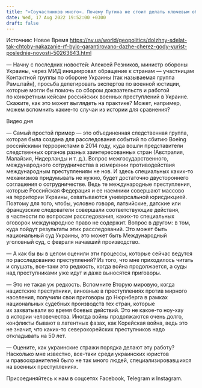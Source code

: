 ```yaml
---
title: "«Соучастников много». Почему Путина не стоит делать ключевым обвиняемым на трибунале — объясняет юрист-международник"
date: Wed, 17 Aug 2022 19:52:00 +0300
draft: false
---
```

Источник: Новое Время https://nv.ua/world/geopolitics/dolzhny-sdelat-tak-chtoby-nakazanie-rf-bylo-garantirovano-dazhe-cherez-gody-yurist-poslednie-novosti-50263643.html


— Начну с последних новостей: Алексей Резников, министр обороны Украины, через МИД инициировал обращение к странам — участницам Контактной группы по обороне Украины (так называемая группа Рамштайн), просьба делегировать экспертов по военной юстиции, которые могли бы помочь со сбором доказательств и работой по конкретным кейсам российских военных преступлений в Украине. Скажите, как это может выглядеть на практике? Может, например, можем вспомнить какие-то случаи из истории для сравнения?

 Видео дня   

— Самый простой пример — это объединенная следственная группа, которая была создана для расследования событий по сбитию Boeing российскими террористами в 2014 году, куда вошли представители следственных органов разных заинтересованных стран (Австралия, Малайзия, Нидерланды и т. д.). Вопрос межгосударственного, международного сотрудничества в измерении противодействия международным преступлениям не нов. И здесь специальных каких-то механизмов придумывать не нужно, будет достаточно двустороннего соглашения о сотрудничестве. Ведь те международные преступления, которые Российская Федерация и ее наемники совершают массово на территории Украины, охватываются универсальной юрисдикцией. Поэтому для того, чтобы, условно говоря, латвийские, датские или французские следователи совершали соответствующие действия, в частности по вопросам расследования, каких-то специальных оговорок международное право не содержит. Вопрос в другом: в том, куда пойдут результаты этих расследований. Это может быть национальный суд Украины, это может быть Международный уголовный суд, с февраля начавший производство.

— А как бы вы в целом оценили эти процессы, которые сейчас ведутся по расследованию преступлений? Из того, что мне приходилось читать и слушать, все-таки это редкость, когда война продолжается, а суды над преступниками уже идут и даже выносятся приговоры.

— Это не такая уж редкость. Вспомните Вторую мировую, когда нацистские преступники, виновные в преступлениях против мирного населения, получили свои приговоры до Нюрнберга в рамках национальных судебных производств тех стран, которые их захватывали во время боевых действий. Это не какое-то ноу-хау в истории человечества. Иногда войны продолжаются очень долго, конфликты бывают в латентных фазах, как Корейская война, ведь это не значит, что каких-то северокорейских преступников надо откладывать на 50 лет.

— Оцените, как украинские стражи порядка делают эту работу? Насколько мне известно, все-таки среди украинских юристов и правоохранителей было не так много людей, специализировавшихся на военных преступлениях.

Присоединяйтесь к нам в соцсетях Facebook, Telegram и Instagram.
